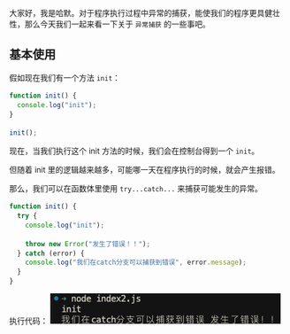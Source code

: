 大家好，我是哈默。对于程序执行过程中异常的捕获，能使我们的程序更具健壮性，那么今天我们一起来看一下关于 `异常捕获` 的一些事吧。

## 基本使用

假如现在我们有一个方法 `init`：

```js
function init() {
  console.log("init");
}

init();
```

现在，当我们执行这个 init 方法的时候，我们会在控制台得到一个 `init`。

但随着 init 里的逻辑越来越多，可能哪一天在程序执行的时候，就会产生报错。

那么，我们可以在函数体里使用 `try...catch...` 来捕获可能发生的异常。

```js
function init() {
  try {
    console.log("init");

    throw new Error("发生了错误！！");
  } catch (error) {
    console.log("我们在catch分支可以捕获到错误", error.message);
  }
}
```

执行代码：
![1](./1.png)
